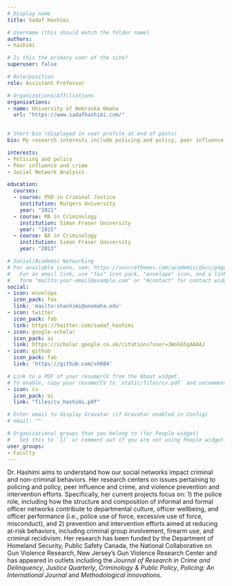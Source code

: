 ```yaml
---
# Display name
title: Sadaf Hashimi

# Username (this should match the folder name)
authors:
- hashimi

# Is this the primary user of the site?
superuser: false

# Role/position
role: Assistant Professor

# Organizations/Affiliations
organizations:
- name: University of Nebraska Omaha
  url: "https://www.sadafhashimi.com/"
  

# Short bio (displayed in user profile at end of posts)
bio: My research interests include policing and policy, peer influence and crime, and violence prevention and intervention efforts.

interests:
- Policing and policy
- Peer influence and crime
- Social Network Analysis

education:
  courses:
  - course: PhD in Criminal Justice
    institution: Rutgers University
    year: "2021"
  - course: MA in Criminology
    institution: Simon Fraser University
    year: "2015"
  - course: BA in Criminology
    institution: Simon Fraser University
    year: "2013"

# Social/Academic Networking
# For available icons, see: https://sourcethemes.com/academic/docs/page-builder/#icons
#   For an email link, use "fas" icon pack, "envelope" icon, and a link in the
#   form "mailto:your-email@example.com" or "#contact" for contact widget.
social:
- icon: envelope
  icon_pack: fas
  link: 'mailto:shashimi@unomaha.edu'
- icon: twitter
  icon_pack: fab
  link: https://twitter.com/sadaf_hashimi
- icon: google-scholar
  icon_pack: ai
  link: https://scholar.google.co.uk/citations?user=JWoGG5gAAAAJ
- icon: github
  icon_pack: fab
  link: 'https://github.com/sh604'

# Link to a PDF of your resume/CV from the About widget.
# To enable, copy your resume/CV to `static/files/cv.pdf` and uncomment the lines below.
- icon: cv
  icon_pack: ai
  link: "files/cv_hashimi.pdf"

# Enter email to display Gravatar (if Gravatar enabled in Config)
# email: ""

# Organizational groups that you belong to (for People widget)
#   Set this to `[]` or comment out if you are not using People widget.
user_groups:
- Faculty
---
```


Dr. Hashimi aims to understand how our social networks impact criminal and non-criminal behaviors. Her research centers on issues pertaining to policing and policy, peer influence and crime, and violence prevention and intervention efforts. Specifically, her current projects focus on: 1) the police role, including how the structure and composition of informal and formal officer networks contribute to departmental culture, officer wellbeing, and officer performance (i.e., police use of force, excessive use of force, misconduct), and 2) prevention and intervention efforts aimed at reducing at-risk behaviors, including criminal group involvement, firearm use, and criminal recidivism.  Her research has been funded by the Department of Homeland Security, Public Safety Canada, the National Collaborative on Gun Violence Research, New Jersey’s Gun Violence Research Center and has appeared in outlets including the *Journal of Research in Crime and Delinquency*, *Justice Quarterly*, *Criminology & Public Policy*, *Policing: An International Journal* and *Methodological Innovations*.
